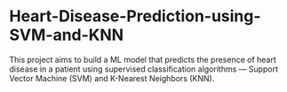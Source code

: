 # Heart-Disease-Prediction-using-SVM-and-KNN
This  project  aims to  build a ML model that predicts the presence of heart disease in a patient using supervised classification algorithms — Support Vector Machine (SVM) and K-Nearest Neighbors (KNN).
